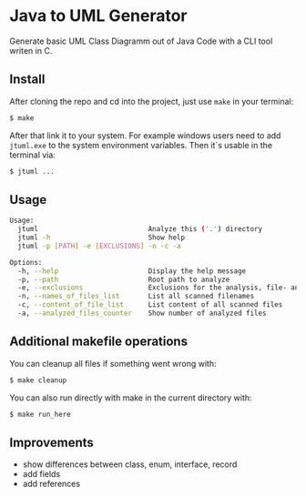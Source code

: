 # Java to UML Generator 

Generate basic UML Class Diagramm out of Java Code with a CLI tool writen in C.

## Install
After cloning the repo and cd into the project, just use ``make`` in your terminal:
```bash
$ make
```

After that link it to your system. For example windows users need to add ``jtuml.exe`` to the system environment variables.
Then it´s usable in the terminal via:
```bash
$ jtuml ...
```

## Usage
```bash
Usage:
  jtuml                           Analyze this ('.') directory
  jtuml -h                        Show help
  jtuml -p [PATH] -e [EXCLUSIONS] -n -c -a

Options:
  -h, --help                      Display the help message
  -p, --path                      Root path to analyze
  -e, --exclusions                Exclusions for the analysis, file- and directory names, separated with ',' without space between
  -n, --names_of_files_list       List all scanned filenames
  -c, --content_of_file_list      List content of all scanned files
  -a, --analyzed_files_counter    Show number of analyzed files
```

## Additional makefile operations
You can cleanup all files if something went wrong with:
```bash
$ make cleanup
```
You can also run directly with make in the current directory with:
```bash
$ make run_here
```

## Improvements
- show differences between class, enum, interface, record
- add fields
- add references
